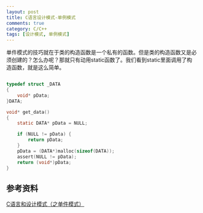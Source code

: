 ```yaml
---
layout: post
title: C语言设计模式-单例模式
comments: true
category: C/C++
tags: [设计模式, 单例模式]
---
```


单件模式的技巧就在于类的构造函数是一个私有的函数。但是类的构造函数又是必须创建的？怎么办呢？那就只有动用static函数了。我们看到static里面调用了构造函数，就是这么简单。

```c

typedef struct _DATA
{
    void* pData;
}DATA;

void* get_data()
{
    static DATA* pData = NULL;

    if (NULL != pData) {
        return pData;
    }
    pData = (DATA*)malloc(sizeof(DATA));
    assert(NULL != pData);
    return (void*)pData;
}

```

## 参考资料

[C语言和设计模式（之单件模式）](http://blog.csdn.net/feixiaoxing/article/details/7071202)
